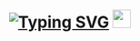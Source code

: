 <h1 align="center"><a href="https://git.io/typing-svg"><img src="https://readme-typing-svg.herokuapp.com?font=Fira+Code&pause=1000&color=110B5D&width=435&lines=+%F0%9D%93%97%F0%9D%93%AE%F0%9D%93%B5%F0%9D%93%B5%F0%9D%93%B8%2C%F0%9D%93%98%60%F0%9D%93%B6+%F0%9D%93%93%F0%9D%93%AA%F0%9D%93%BB%F0%9D%94%82%F0%9D%93%AA%2C;+%F0%9D%93%92%2B%2B+%F0%9D%93%AD%F0%9D%93%AE%F0%9D%93%BF%F0%9D%93%AE%F0%9D%93%B5%F0%9D%93%B8%F0%9D%93%B9%F0%9D%93%AE%F0%9D%93%BB+%F0%9D%93%AF%F0%9D%93%BB%F0%9D%93%B8%F0%9D%93%B6+%F0%9D%93%A1%F0%9D%93%BE%F0%9D%93%BC%F0%9D%93%BC%F0%9D%93%B2%F0%9D%93%AA+" alt="Typing SVG" /></a> 
<img src="https://github.com/blackcater/blackcater/raw/main/images/Hi.gif" height="32"/></h1>

<!--
**DaryMingazova/DaryMingazova** is a ✨ _special_ ✨ repository because its `README.md` (this file) appears on your GitHub profile.

Here are some ideas to get you started:

- 🔭 I’m currently working on ...
- 🌱 I’m currently learning ...
- 👯 I’m looking to collaborate on ...
- 🤔 I’m looking for help with ...
- 💬 Ask me about ...
- 📫 How to reach me: ...
- 😄 Pronouns: ...
- ⚡ Fun fact: ...
-->
